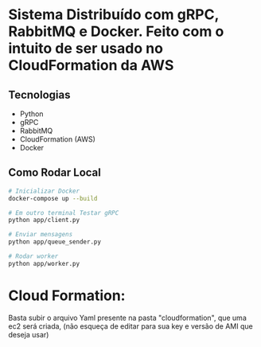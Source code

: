 # Sistema Distribuído com gRPC, RabbitMQ e Docker. Feito com o intuito de ser usado no CloudFormation da AWS

## Tecnologias
- Python
- gRPC
- RabbitMQ
- CloudFormation (AWS)
- Docker

## Como Rodar Local

```bash
# Inicializar Docker
docker-compose up --build

# Em outro terminal Testar gRPC
python app/client.py

# Enviar mensagens
python app/queue_sender.py

# Rodar worker
python app/worker.py
````

# Cloud Formation:
Basta subir o arquivo Yaml presente na pasta "cloudformation", que uma ec2 será criada, (não esqueça de editar para sua key e versão de AMI que deseja usar)
